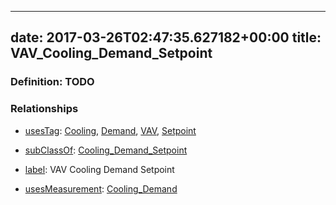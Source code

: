 
---
date: 2017-03-26T02:47:35.627182+00:00
title: VAV_Cooling_Demand_Setpoint
---
### Definition: TODO

### Relationships

* [usesTag](https://brickschema.org/schema/1.0/BrickFrame#usesTag): [Cooling](https://brickschema.org/schema/1.0/BrickTag#Cooling), [Demand](https://brickschema.org/schema/1.0/BrickTag#Demand), [VAV](https://brickschema.org/schema/1.0/BrickTag#VAV), [Setpoint](https://brickschema.org/schema/1.0/BrickTag#Setpoint)

* [subClassOf](http://www.w3.org/2000/01/rdf-schema#subClassOf): [Cooling_Demand_Setpoint](https://brickschema.org/schema/1.0/Brick#Cooling_Demand_Setpoint)

* [label](http://www.w3.org/2000/01/rdf-schema#label): VAV Cooling Demand Setpoint

* [usesMeasurement](https://brickschema.org/schema/1.0/BrickFrame#usesMeasurement): [Cooling_Demand](https://brickschema.org/schema/1.0/Brick#Cooling_Demand)
